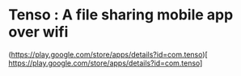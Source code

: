# Tenso : A file sharing mobile app over wifi 

(https://play.google.com/store/apps/details?id=com.tenso)[
https://play.google.com/store/apps/details?id=com.tenso]
